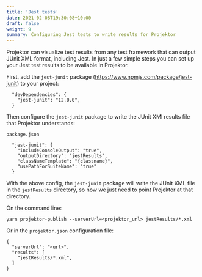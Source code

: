 ```yaml
---
title: 'Jest tests'
date: 2021-02-08T19:30:08+10:00
draft: false
weight: 9
summary: Configuring Jest tests to write results for Projektor 
---
```


Projektor can visualize test results from any test framework that can output JUnit XML format,
including Jest. In just a few simple steps you can set up your Jest test results to be available in Projektor.

First, add the `jest-junit` package (https://www.npmjs.com/package/jest-junit) to your project:

```
  "devDependencies": {
    "jest-junit": "12.0.0",
  }
```

Then configure the `jest-junit` package to write the JUnit XMl results file that Projektor understands:

`package.json`
```
  "jest-junit": {
    "includeConsoleOutput": "true",
    "outputDirectory": "jestResults",
    "classNameTemplate": "{classname}",
    "usePathForSuiteName": "true"
  }
```

With the above config, the `jest-junit` package will write the JUnit XML file in the `jestResults`
directory, so now we just need to point Projektor at that directory.

On the command line:

`yarn projektor-publish --serverUrl=<projektor_url> jestResults/*.xml`

Or in the `projektor.json` configuration file:

```
{
  "serverUrl": "<url>",
  "results": [
    "jestResults/*.xml",
  ]
}
```
